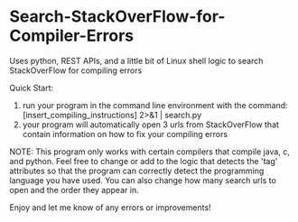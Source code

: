 # Search-StackOverFlow-for-Compiler-Errors
Uses python, REST APIs, and a little bit of Linux shell logic to search StackOverFlow for compiling errors

Quick Start:
1) run your program in the command line environment with the command: 
          [insert_compiling_instructions] 2>&1 | search.py
2) your program will automatically open 3 urls from StackOverFlow that contain information on how to fix your compiling errors

NOTE: This program only works with certain compilers that compile java, c, and python. Feel free to change or add to the logic that detects the 'tag' attributes so that the program can correctly detect the programming language you have used.
You can also change how many search urls to open and the order they appear in.

Enjoy and let me know of any errors or improvements!
